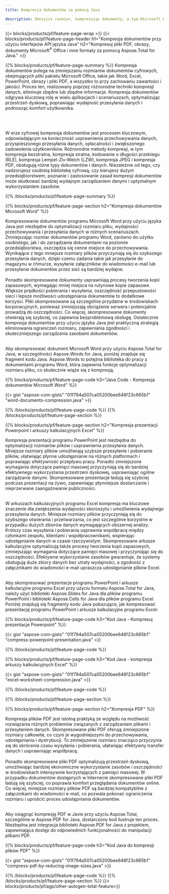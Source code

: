 ```yaml
---
title: Kompresja dokumentów za pomocą Java

description: Zmniejsz rozmiar, kompresując dokumenty, w tym Microsoft Word, Excel, PowerPoint, PDF i obrazy, za pośrednictwem aplikacji Java. Przetestuj wynik kompresji online.
---
```


{{< blocks/products/pf/feature-page-wrap >}}
{{< blocks/products/pf/feature-page-header h1="Kompresja dokumentów przy użyciu interfejsów API języka Java" h2="Kompresuj pliki PDF, obrazy, dokumenty Microsoft<sup>&reg;</sup> Office i inne formaty za pomocą Aspose.Total for Java." >}}

{{% blocks/products/pf/feature-page-summary %}}
Kompresja dokumentów polega na zmniejszaniu rozmiarów dokumentów cyfrowych, obejmujących pliki pakietu Microsoft Office, takie jak Word, Excel, PowerPoint, obrazy i pliki PDF, a wszystko to przy zachowaniu zawartości i jakości. Proces ten, realizowany poprzez różnorodne techniki kompresji danych, eliminuje zbędne lub zbędne informacje. Kompresja dokumentów odgrywa kluczową rolę w wielu aplikacjach i scenariuszach, optymalizując przestrzeń dyskową, poprawiając wydajność przesyłania danych i podnosząc komfort użytkownika.

<br /> <br />

W erze cyfrowej kompresja dokumentów jest procesem kluczowym, odpowiadającym na konieczność usprawnienia przechowywania danych, przyspieszonego przesyłania danych, opłacalności i zwiększonego zadowolenia użytkowników. Różnorodne metody kompresji, w tym kompresja bezstratna, kompresja stratna, kodowanie o długości przebiegu (RLE), kompresja Lempel-Ziv-Welch (LZW), kompresja JPEG i kompresja PDF, obsługują różne typy dokumentów i danych. Niezależnie od tego, czy nadzorujesz osobistą bibliotekę cyfrową, czy kierujesz dużym przedsiębiorstwem, poznanie i zastosowanie zasad kompresji dokumentów może skutkować bardziej wydajnym zarządzaniem danymi i optymalnym wykorzystaniem zasobów.

{{% /blocks/products/pf/feature-page-summary  %}}

{{% blocks/products/pf/feature-page-section  h2="Kompresja dokumentów Microsoft Word" %}}

Kompresowanie dokumentów programu Microsoft Word przy użyciu języka Java jest niezbędne do optymalizacji rozmiaru pliku, wydajności przechowywania i przesyłania danych w różnych scenariuszach. Zmniejszając rozmiar dokumentów programu Word, zarówno do użytku osobistego, jak i do zarządzania dokumentami na poziomie przedsiębiorstwa, oszczędza się cenne miejsce do przechowywania. Wynikające z tego mniejsze rozmiary plików przyczyniają się do szybszego przesyłania danych, dzięki czemu zadania takie jak przesyłanie do magazynu w chmurze, wysyłanie załączników do wiadomości e-mail lub przesyłanie dokumentów przez sieć są bardziej wydajne.<br /><br />
Ponadto skompresowane dokumenty usprawniają procesy tworzenia kopii zapasowych, wymagając mniej miejsca na rutynowe kopie zapasowe. Większe prędkości pobierania i wysyłania, oszczędność przepustowości sieci i lepsze możliwości udostępniania dokumentów to dodatkowe korzyści. Pliki skompresowane są szczególnie przydatne w środowiskach korporacyjnych, ponieważ zmniejszają obciążenie serwera i potencjalnie prowadzą do oszczędności. Co więcej, skompresowane dokumenty otwierają się szybciej, co zapewnia bezproblemową obsługę. Ostatecznie kompresja dokumentów przy użyciu języka Java jest praktyczną strategią eliminowania ograniczeń rozmiaru, zapewniania zgodności i skuteczniejszego zarządzania zasobami dokumentów.<br /><br />

Aby skompresować dokument Microsoft Word przy użyciu Aspose.Total for Java, w szczególności Aspose.Words for Java, poniżej znajduje się fragment kodu Java. Aspose.Words to potężna biblioteka do pracy z dokumentami programu Word, która zapewnia funkcje optymalizacji rozmiaru pliku, co skutecznie wiąże się z kompresją.

{{% blocks/products/pf/feature-page-code h3="Java Code - Kompresja dokumentów Microsoft Word" %}}

{{< gist "aspose-com-gists" "01f794a507ca05200bee646f23c665b1" "word-documents-compression.java" >}}

{{% /blocks/products/pf/feature-page-code  %}}
{{% /blocks/products/pf/feature-page-section %}}

{{% blocks/products/pf/feature-page-section  h2="Kompresja prezentacji Powerpoint i arkuszy kalkulacyjnych Excel" %}}

Kompresja prezentacji programu PowerPoint jest niezbędna do optymalizacji rozmiarów plików i usprawnienia przesyłania danych. Mniejsze rozmiary plików umożliwiają szybsze przesyłanie i pobieranie plików, ułatwiając płynne udostępnianie na różnych platformach i poprawiając efektywność przepływu pracy. Ponadto zmniejszone wymagania dotyczące pamięci masowej przyczyniają się do bardziej efektywnego wykorzystania przestrzeni dyskowej, usprawniając ogólne zarządzanie danymi. Skompresowane prezentacje ładują się szybciej podczas prezentacji na żywo, zapewniając płynniejsze dostarczanie i nieprzerwane zaangażowanie publiczności.<br /><br />

W arkuszach kalkulacyjnych programu Excel kompresja ma kluczowe znaczenie dla zwiększenia wydajności skoroszytu i umożliwienia wydajnego przesyłania danych. Mniejsze rozmiary plików przyczyniają się do szybszego otwierania i przetwarzania, co jest szczególnie korzystne w przypadku dużych zbiorów danych wymagających obszernej analizy. Krótszy czas wysyłania i pobierania usprawnia współpracę między członkami zespołu, klientami i współpracownikami, wspierając udostępnianie danych w czasie rzeczywistym. Skompresowane arkusze kalkulacyjne optymalizują także procesy tworzenia kopii zapasowych, zmniejszając wymagania dotyczące pamięci masowej i przyczyniając się do oszczędności. Efektywne wykorzystanie zasobów gwarantuje, że systemy obsługują duże zbiory danych bez utraty wydajności, a zgodność z załącznikami do wiadomości e-mail upraszcza udostępnianie plików Excel.<br /><br />

Aby skompresować prezentacje programu PowerPoint i arkusze kalkulacyjne programu Excel przy użyciu formatu Aspose.Total for Java, należy użyć biblioteki Aspose.Slides for Java dla plików programu PowerPoint i biblioteki Aspose.Cells for Java dla plików programu Excel. Poniżej znajdują się fragmenty kodu Java pokazujące, jak kompresować prezentację programu PowerPoint i arkusze kalkulacyjne programu Excel:

{{% blocks/products/pf/feature-page-code h3="Kod Java - Kompresuj prezentacje Powerpoint" %}}

{{< gist "aspose-com-gists" "01f794a507ca05200bee646f23c665b1" "compress-powerpoint-presentation.java" >}}

{{% /blocks/products/pf/feature-page-code  %}}

{{% blocks/products/pf/feature-page-code h3="Kod Java - kompresja arkuszy kalkulacyjnych Excel" %}}

{{< gist "aspose-com-gists" "01f794a507ca05200bee646f23c665b1" "excel-worksheet-compression.java" >}}

{{% /blocks/products/pf/feature-page-code  %}}

{{% /blocks/products/pf/feature-page-section %}}

{{% blocks/products/pf/feature-page-section  h2="Kompresja PDF" %}}

Kompresja plików PDF jest istotną praktyką ze względu na możliwość rozwiązania różnych problemów związanych z zarządzaniem plikami i przesyłaniem danych. Skompresowane pliki PDF oferują zmniejszone rozmiary całkowite, co czyni je wygodniejszymi do przechowywania, udostępniania i dystrybucji. To zmniejszenie rozmiaru znacząco przyczynia się do skrócenia czasu wysyłania i pobierania, ułatwiając efektywny transfer danych i usprawniając współpracę. <br /><br />
Ponadto skompresowane pliki PDF optymalizują przestrzeń dyskową, umożliwiając bardziej ekonomiczne wykorzystanie zasobów i oszczędności w środowiskach intensywnie korzystających z pamięci masowej. W przypadku dokumentów dostępnych w Internecie skompresowane pliki PDF ładują się szybciej, co poprawia komfort przeglądania dokumentów online. Co więcej, mniejsze rozmiary plików PDF są bardziej kompatybilne z załącznikami do wiadomości e-mail, co pozwala pokonać ograniczenia rozmiaru i uprościć proces udostępniania dokumentów.<br /><br />

Aby osiągnąć kompresję PDF w Javie przy użyciu Aspose.Total, szczególnie w Aspose.PDF for Java, dostarczony kod ilustruje ten proces. Niezbędna jest integracja biblioteki Aspose.PDF for Java z projektem, zapewniająca dostęp do odpowiednich funkcjonalności do manipulacji plikami PDF. 

{{% blocks/products/pf/feature-page-code h3="Kod Java do kompresji plików PDF" %}}

{{< gist "aspose-com-gists" "01f794a507ca05200bee646f23c665b1" "compress-pdf-by-reducing-image-sizes.java" >}}

{{% /blocks/products/pf/feature-page-code  %}}
{{% /blocks/products/pf/feature-page-section %}}
{{< blocks/products/pf/agp/other-autogen-total-feature>}}